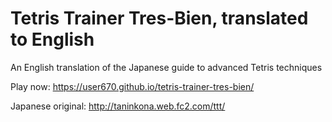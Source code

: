 # Tetris Trainer Tres-Bien, translated to English
An English translation of the Japanese guide to advanced Tetris techniques

Play now: https://user670.github.io/tetris-trainer-tres-bien/

Japanese original: http://taninkona.web.fc2.com/ttt/
